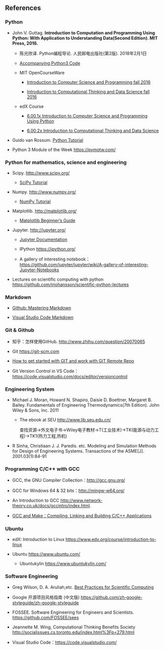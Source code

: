 
## References

### Python

*  John V. Guttag. **Introduction to Computation and Programming Using Python: With Application to Understanding Data(Second Edition). MIT Press, 2016.**

   * 陈光欣译. Python编程导论.  人民邮电出版社(第2版). 2018年2月1日

   * [Accompanying Python3 Code](https://mitpress.mit.edu/books/introduction-computation-and-programming-using-python-second-edition)

   * MIT OpenCourseWare
   
       * [Introduction to Computer Science and Programming fall 2016](https://ocw.mit.edu/courses/electrical-engineering-and-computer-science/6-0001-introduction-to-computer-science-and-programming-in-python-fall-2016//)

       * [Introduction to Computational Thinking and Data Science fall 2016](https://ocw.mit.edu/courses/electrical-engineering-and-computer-science/6-0002-introduction-to-computational-thinking-and-data-science-fall-2016/)

   * edX Course
         
     * [6.00.1x Introduction to Computer Science and Programming Using Python](https://www.edx.org/course/introduction-to-computer-science-and-programming-using-python0)

     * [6.00.2x Introduction to Computational Thinking and Data Science](https://www.edx.org/course/introduction-computational-thinking-data-mitx-6-00-2x-7)
   
* Guido van Rossum. [Python Tutorial](https://docs.python.org/tutorial/index.html)

* Python 3 Module of the Week  https://pymotw.com/

### Python for mathematics, science and engineering

* Scipy. http://www.scipy.org/

   * [SciPy Tutorial]( https://docs.scipy.org/doc/scipy/reference/tutorial/index.html)
  
* Numpy. http://www.numpy.org/ 

   * [NumPy Tutorial](https://docs.scipy.org/doc/numpy/user/quickstart.html)
  
* Matplotlib.  http://matplotlib.org/
  
   * [Matplotlib Beginner’s Guide](https://matplotlib.org/users/beginner.html)

* Jupyter. http://jupyter.org/
    
   * [Jupyter Documentation](http://jupyter.readthedocs.org/en/latest/)
    
   * IPython https://ipython.org/
    
   * A gallery of interesting notebook： https://github.com/jupyter/jupyter/wiki/A-gallery-of-interesting-Jupyter-Notebooks

* Lectures on scientific computing with python https://github.com/jrjohansson/scientific-python-lectures 

### Markdown

* [Github: Mastering Markdown](https://guides.github.com/features/mastering-markdown/)

* [Visual Studio Code Markdown](https://code.visualstudio.com/docs/languages/markdown/)

### Git & Github

* 知乎：怎样使用GitHub. http://www.zhihu.com/question/20070065

* Git https://git-scm.com

* [How to get started with GIT and work with GIT Remote Repo](http://www3.ntu.edu.sg/home/ehchua/programming/howto/Git_HowTo.html)
  
* Git Version Control in VS Code：https://code.visualstudio.com/docs/editor/versioncontrol

### Engineering System

* Michael J. Moran, Howard N. Shapiro, Daisie D. Boettner, Margaret B. Bailey. Fundamentals of Engineering Thermodynamics(7th Edition). John Wiley & Sons, Inc. 2011
   
   * The ebook at SEU http://www.lib.seu.edu.cn/

     查找资源->外文电子书->Wiley电子教材->T(工业技术)->TK(能源与动力工程)->TK1(热力工程,热机)

* R Sinha, Christiaan J. J. Paredis. etc. Modeling and Simulation Methods for Design of Engineering Systems. Transactions of the ASME[J]. 2001.03(1):84-91

### Programming C/C++ with GCC

* GCC, the GNU Compiler Collection：http://gcc.gnu.org/

* GCC for Windows 64 & 32 bits：http://mingw-w64.org/

* An Introduction to GCC  http://www.network-theory.co.uk/docs/gccintro/index.html.

* [GCC and Make：Compiling, Linking and Building C/C++ Applications](http://www3.ntu.edu.sg/home/ehchua/programming/cpp/gcc_make.html)

### Ubuntu

* edX: Introduction to Linux https://www.edx.org/course/introduction-to-linux

* Ubuntu https://www.ubuntu.com/

  * Ubuntukylin https://www.ubuntukylin.com/

### Software Engineering

* Greg Wilson, D. A. Aruliah,etc. [Best Practices for Scientific Computing](http://journals.plos.org/plosbiology/article?id=10.1371/journal.pbio.1001745)

* Google 开源项目风格指南 (中文版) https://github.com/zh-google-styleguide/zh-google-styleguide

* FOSSEE. Software Engineering for Engineers and Scientists. https://github.com/FOSSEE/sees

* Jeannette M. Wing, Computational Thinking Benefits Society http://socialissues.cs.toronto.edu/index.html%3Fp=279.html

* Visual Studio Code：https://code.visualstudio.com/ 